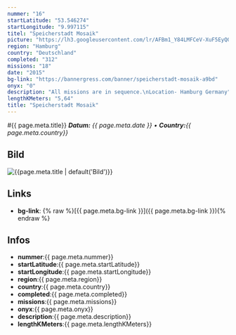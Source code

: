 ```yaml
---
nummer: "16"
startLatitude: "53.546274"
startLongitude: "9.997115"
titel: "Speicherstadt Mosaik"
picture: "https://lh3.googleusercontent.com/lr/AFBm1_Y84LMFCeV-XuF5EyQQzMy8V2d3_f07kJYoevIShtj8zATngz_qGOefLmWQIRwsV2dr7CvdKEguCp1Tk2ustnsweN1ncRnopJrWvQ9me519Baw1L3ajc0U81m_NV9Y6D_vS4MfsRZUjEh8Fj5D608c1gGgLmKlU-Qbgf_4IrrCjyDU0cQ6tHh2XAHhzZNZ5Dww9pnrFAkoBvDRnBnJuvcoWnBetcbzoABTomcDqI8WDb3R8Ryj09U5FI1KGVadFAkLLjD6T9RFTiEGghQhdNfC5WBWMYU8xBZURK7tH1teK7bLVwOBhUVHfKsdQSAaLdW0eIzLPNkXQ3dXZ_wh2U2QdSX0RvXrbZBynisPBkF8rE5GVfkeitjMv7Ct-DiFP1rihpRw2rbngmDoYw1rgnr8wBGt1-SKVp_gQG9fCsqZxNy9w0YTODTyFzsSgXC4KLzZLjLJ4546j6MQRDwk4KWtM_quYPrz3VpomkRy3pMxVM3nnTaN9T-UMFqqF4OAmLGnIMhJy0eUAYO5fN9y57pYNYE3iLuQnPQbZz8MX-6dRrfrtB0v8otZectlnYGblPyfhv13NhRnxhowZwdKdQhZaWnKUa1HTwbib4Mm2ALG5Q0pDolymMmK_cmjE4QTXK1eBvoVz5MSPp9KoNXyoOv-bm-dawzaJhsKvyzQ3ZNV9qeAADiU_ZK150K6MHUu_FCRLEL5H8Q"
region: "Hamburg"
country: "Deutschland"
completed: "312"
missions: "18"
date: "2015"
bg-link: "https://bannergress.com/banner/speicherstadt-mosaik-a9bd"
onyx: "0"
description: "All missions are in sequence.\nLocation- Hamburg Germany"
lengthKMeters: "5,64"
title: "Speicherstadt Mosaik"
---
```


#{{ page.meta.title}}
_**Datum:** {{ page.meta.date }} • **Country:**{{ page.meta.country}}_

## Bild
![{{page.meta.title | default('Bild')}}]({{page.meta.picture}})

## Links
- **bg-link**: {% raw %}[{{ page.meta.bg-link }}]({{ page.meta.bg-link }}){% endraw %}

## Infos
- **nummer**:{{ page.meta.nummer}}
- **startLatitude**:{{ page.meta.startLatitude}}
- **startLongitude**:{{ page.meta.startLongitude}}
- **region**:{{ page.meta.region}}
- **country**:{{ page.meta.country}}
- **completed**:{{ page.meta.completed}}
- **missions**:{{ page.meta.missions}}
- **onyx**:{{ page.meta.onyx}}
- **description**:{{ page.meta.description}}
- **lengthKMeters**:{{ page.meta.lengthKMeters}}

